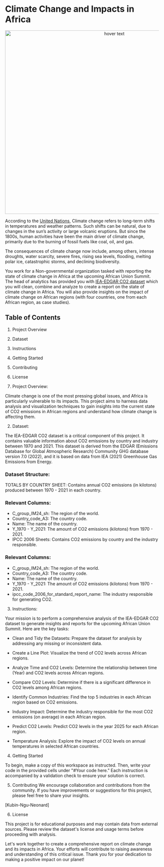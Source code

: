 # Climate Change and Impacts in Africa

<p align="center">
  <img src="https://github.com/nguneonard/Python_projects/blob/main/Dr.%20Semmelweis%20and%20the%20Discovery%20of%20Handwashing/climate.jpeg"  title="hover text", width="700" height="600">
</p>

According to the <a href="https://app.datacamp.com/workspace/external-link?url=https%3A%2F%2Fwww.un.org%2Fen%2Fclimatechange%2Fwhat-is-climate-change">United Nations</a>, Climate change refers to long-term shifts in temperatures and weather patterns. Such shifts can be natural, due to changes in the sun’s activity or large volcanic eruptions. But since the 1800s, human activities have been the main driver of climate change, primarily due to the burning of fossil fuels like coal, oil, and gas.

The consequences of climate change now include, among others, intense droughts, water scarcity, severe fires, rising sea levels, flooding, melting polar ice, catastrophic storms, and declining biodiversity.

You work for a Non-governmental organization tasked with reporting the state of climate change in Africa at the upcoming African Union Summit. The head of analytics has provided you with <a href="https://app.datacamp.com/workspace/external-link?url=https%3A%2F%2Fdocs.google.com%2Fspreadsheets%2Fd%2F1cNhVUPKYP79AayGJp89_tXCJmHoxQO4cwiaseSziwbY%2Fedit%23gid%3D191680117">IEA-EDGAR CO2 dataset</a>
which you will clean, combine and analyze to create a report on the state of climate change in Africa. You will also provide insights on the impact of climate change on African regions (with four countries, one from each African region, as case studies).

## Table of Contents
1. Project Overview
2. Dataset
3. Instructions
4. Getting Started
5. Contributing
6. License

 1. Project Overview:
    
Climate change is one of the most pressing global issues, and Africa is particularly vulnerable to its impacts. This project aims to harness data analysis and visualization techniques to gain insights into the current state of CO2 emissions in African regions and understand how climate change is affecting them.

2. Dataset: 

The IEA-EDGAR CO2 dataset is a critical component of this project. It contains valuable information about CO2 emissions by country and industry between 1970 and 2021. This dataset is derived from the EDGAR (Emissions Database for Global Atmospheric Research) Community GHG database version 7.0 (2022), and it is based on data from IEA (2021) Greenhouse Gas Emissions from Energy.

### Dataset Structure:

TOTALS BY COUNTRY SHEET: Contains annual CO2 emissions (in kilotons) produced between 1970 - 2021 in each country.

### Relevant Columns:

- C_group_IM24_sh: The region of the world.
- Country_code_A3: The country code.
- Name: The name of the country.
- Y_1970 - Y_2021: The amount of CO2 emissions (kilotons) from 1970 - 2021.
- IPCC 2006 Sheets: Contains CO2 emissions by country and the industry responsible.

### Relevant Columns:

- C_group_IM24_sh: The region of the world.
- Country_code_A3: The country code.
- Name: The name of the country.
- Y_1970 - Y_2021: The amount of CO2 emissions (kilotons) from 1970 - 2021.
- ipcc_code_2006_for_standard_report_name: The industry responsible for generating CO2.

3. Instructions:
   
Your mission is to perform a comprehensive analysis of the IEA-EDGAR CO2 dataset to generate insights and reports for the upcoming African Union Summit. Here are the key tasks:

- Clean and Tidy the Datasets: Prepare the dataset for analysis by addressing any missing or inconsistent data.

- Create a Line Plot: Visualize the trend of CO2 levels across African regions.

- Analyze Time and CO2 Levels: Determine the relationship between time (Year) and CO2 levels across African regions.

- Compare CO2 Levels: Determine if there is a significant difference in CO2 levels among African regions.

- Identify Common Industries: Find the top 5 industries in each African region based on CO2 emissions.

- Industry Impact: Determine the industry responsible for the most CO2 emissions (on average) in each African region.

- Predict CO2 Levels: Predict CO2 levels in the year 2025 for each African region.

- Temperature Analysis: Explore the impact of CO2 levels on annual temperatures in selected African countries.

4. Getting Started
   
To begin, make a copy of this workspace as instructed. Then, write your code in the provided cells under "#Your code here." Each instruction is accompanied by a validation check to ensure your solution is correct.

5. Contributing
We encourage collaboration and contributions from the community. If you have improvements or suggestions for this project, please feel free to share your insights.

[Kubin-Ngu-Neonard]

6. License
   
This project is for educational purposes and may contain data from external sources. Please review the dataset's license and usage terms before proceeding with analysis.

Let's work together to create a comprehensive report on climate change and its impacts in Africa. Your efforts will contribute to raising awareness and understanding of this critical issue. Thank you for your dedication to making a positive impact on our planet!
